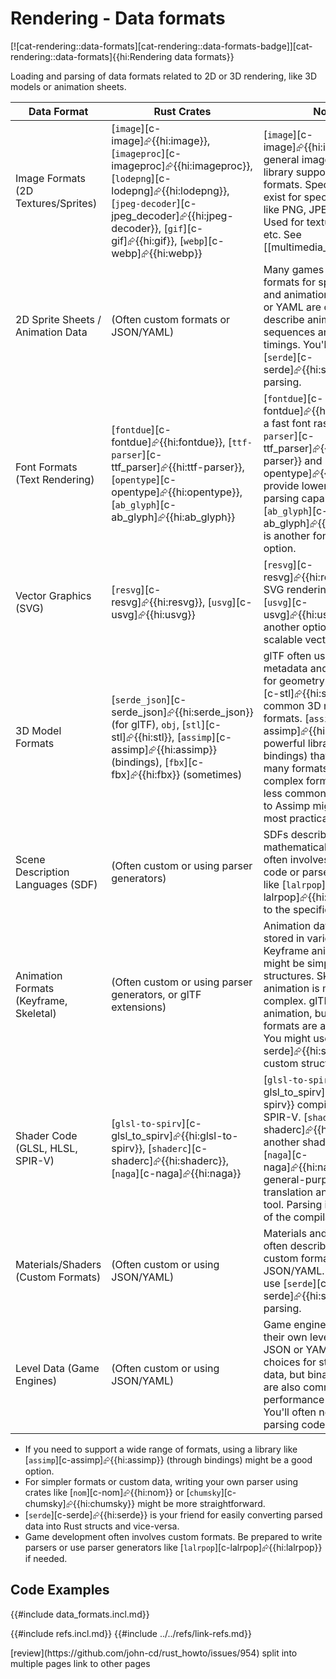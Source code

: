 # Rendering - Data formats

[![cat-rendering::data-formats][cat-rendering::data-formats-badge]][cat-rendering::data-formats]{{hi:Rendering data formats}}

Loading and parsing of data formats related to 2D or 3D rendering, like 3D models or animation sheets.

| Data Format | Rust Crates | Notes |
|---|---|---|
| Image Formats (2D Textures/Sprites) | [`image`][c-image]⮳{{hi:image}}, [`imageproc`][c-imageproc]⮳{{hi:imageproc}}, [`lodepng`][c-lodepng]⮳{{hi:lodepng}}, [`jpeg-decoder`][c-jpeg_decoder]⮳{{hi:jpeg-decoder}}, [`gif`][c-gif]⮳{{hi:gif}}, [`webp`][c-webp]⮳{{hi:webp}} | [`image`][c-image]⮳{{hi:image}} is a general image processing library supporting many formats. Specialized crates exist for specific formats like PNG, JPEG, GIF, WebP. Used for textures, sprites, etc.  See [[multimedia_images | Multimedia: Images]] |
| 2D Sprite Sheets / Animation Data | (Often custom formats or JSON/YAML) | Many games use custom formats for sprite sheets and animation data. JSON or YAML are often used to describe animation sequences and frame timings. You'll likely use [`serde`][c-serde]⮳{{hi:serde}} for parsing. |
| Font Formats (Text Rendering) | [`fontdue`][c-fontdue]⮳{{hi:fontdue}}, [`ttf-parser`][c-ttf_parser]⮳{{hi:ttf-parser}}, [`opentype`][c-opentype]⮳{{hi:opentype}}, [`ab_glyph`][c-ab_glyph]⮳{{hi:ab_glyph}} | [`fontdue`][c-fontdue]⮳{{hi:fontdue}} is a fast font rasterizer. [`ttf-parser`][c-ttf_parser]⮳{{hi:ttf-parser}} and [`opentype`][c-opentype]⮳{{hi:opentype}} provide lower-level font parsing capabilities. [`ab_glyph`][c-ab_glyph]⮳{{hi:ab_glyph}} is another font rendering option. |
| Vector Graphics (SVG) | [`resvg`][c-resvg]⮳{{hi:resvg}}, [`usvg`][c-usvg]⮳{{hi:usvg}} | [`resvg`][c-resvg]⮳{{hi:resvg}} is an SVG rendering library. [`usvg`][c-usvg]⮳{{hi:usvg}} is another option. Used for scalable vector graphics. |
| 3D Model Formats | [`serde_json`][c-serde_json]⮳{{hi:serde_json}} (for glTF), `obj`, [`stl`][c-stl]⮳{{hi:stl}}, [`assimp`][c-assimp]⮳{{hi:assimp}} (bindings), [`fbx`][c-fbx]⮳{{hi:fbx}} (sometimes) | glTF often uses JSON for metadata and binary data for geometry. `obj` and [`stl`][c-stl]⮳{{hi:stl}} are common 3D model formats. [`assimp`][c-assimp]⮳{{hi:assimp}} is a powerful library (with Rust bindings) that supports many formats. FBX is a complex format; crates are less common and bindings to Assimp might be the most practical approach. |
| Scene Description Languages (SDF) | (Often custom or using parser generators) | SDFs describe 3D scenes mathematically. Parsing often involves custom code or parser generators like [`lalrpop`][c-lalrpop]⮳{{hi:lalrpop}} due to the specific syntax. |
| Animation Formats (Keyframe, Skeletal) | (Often custom or using parser generators, or glTF extensions) | Animation data can be stored in various ways. Keyframe animations might be simple data structures. Skeletal animation is more complex. glTF supports animation, but custom formats are also common. You might use [`serde`][c-serde]⮳{{hi:serde}} and custom structs. |
| Shader Code (GLSL, HLSL, SPIR-V) | [`glsl-to-spirv`][c-glsl_to_spirv]⮳{{hi:glsl-to-spirv}}, [`shaderc`][c-shaderc]⮳{{hi:shaderc}}, [`naga`][c-naga]⮳{{hi:naga}} | [`glsl-to-spirv`][c-glsl_to_spirv]⮳{{hi:glsl-to-spirv}} compiles GLSL to SPIR-V. [`shaderc`][c-shaderc]⮳{{hi:shaderc}} is another shader compiler. [`naga`][c-naga]⮳{{hi:naga}} is a general-purpose shader translation and analysis tool. Parsing is often part of the compilation process. |
| Materials/Shaders (Custom Formats) | (Often custom or using JSON/YAML) | Materials and shaders are often described using custom formats or JSON/YAML. You'll likely use [`serde`][c-serde]⮳{{hi:serde}} for parsing. |
| Level Data (Game Engines) | (Often custom or using JSON/YAML) | Game engines often use their own level formats. JSON or YAML are popular choices for storing level data, but binary formats are also common for performance reasons. You'll often need custom parsing code. |

- If you need to support a wide range of formats, using a library like [`assimp`][c-assimp]⮳{{hi:assimp}} (through bindings) might be a good option.
- For simpler formats or custom data, writing your own parser using crates like [`nom`][c-nom]⮳{{hi:nom}} or [`chumsky`][c-chumsky]⮳{{hi:chumsky}} might be more straightforward.
- [`serde`][c-serde]⮳{{hi:serde}} is your friend for easily converting parsed data into Rust structs and vice-versa.
- Game development often involves custom formats. Be prepared to write parsers or use parser generators like [`lalrpop`][c-lalrpop]⮳{{hi:lalrpop}} if needed.

## Code Examples

{{#include data_formats.incl.md}}

{{#include refs.incl.md}}
{{#include ../../refs/link-refs.md}}

<div class="hidden">
[review](https://github.com/john-cd/rust_howto/issues/954)
split into multiple pages
link to other pages
</div>
